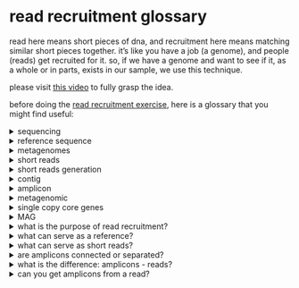 # read recruitment glossary
read here means short pieces of dna, and recruitment here means matching similar short pieces together. it’s like you have a job (a genome), and people (reads) get recruited for it. so, if we have a genome and want to see if it, as a whole or in parts, exists in our sample, we use this technique.  

please visit [this video](https://www.youtube.com/watch?v=MqD4aN1p1qA) to fully grasp the idea.

before doing the [read recruitment exercise](https://zetazee.github.io/anvio/read_recruitment.html), here is a glossary that you might find useful:

<details>
  <summary>sequencing</summary>
  <p>Determining the precise order of nucleotides in a DNA or RNA.</p>
  <ul>
    <li>Sanger sequencing (first generation)</li>
    <li>Next generation sequencing (NGS)</li>
    <li>Third gen (Oxford Nanopore, PacBio SMRT)</li>
  </ul>
</details>


<details>
  <summary>reference sequence</summary>
  
  - a sequence that serves as the base for comparing and aligning other sequences.
  - anything that is longer than your shorts may serve as a reference.
</details>

<details>
  <summary>metagenomes</summary>
  
  - metagenomes are complete or partial genomes that have been gathered from an enviroment (for example soil or water)
  - they then have been sequenced by a sequencing machine to be transferred into a computer.
  - the so-called shift from in vitro to in silico.
</details>

<details>
  <summary>short reads</summary>
  
- dna sequences generated during sequencing, ranging from 50 to 300 base pairs.
- they are produced by technologies like illumina.
- shorts can be long: you can recruit long-reads with your ref sequence, too.
</details>

<details>
  <summary>short reads generation</summary>
  
  1. **fragmentation**: using physical, enzymatic, chemical methods. 
  they produce fragments of varying size but within a specific range (200-500).
  2. **size selection**: using electrophoresis, purification.
  fragments within the desired size are enriched others are discarded.
  3. **adapter ligation**: short dna sequences (adapters) are added to the end of the fragments.
  for attaching fragments to the sequencing platform.
  4. **sequencing by synthesis**: illumina sequences fragments. 
  the length is defined by the number of cycles during the sequence.
</details>


<details>
  <summary>contig</summary>

  - when sequencing generates **many reads that overlap**, it means that the sequencing machine produces multiple short fragments of DNA that represent the **same regions of the original DNA sequence**, often with overlapping sections. what does it mean?
  - it means that one part of the dna is being read several times by the machine and the parts that have been repeated with a high likelihood are the correct bases. these are accepted as shorts. then these shorts are put together to form a contig which is longer. you can have a ref for building a contig or not. software looks at the reads and finds when the end of one read matches the start of another and that is how it knows how to put the shorts in order.
</details>


<details>
  <summary>amplicon</summary>

  - amplify: large, -on: used in genetics to denote a unit or region.
  - piece of dna that has been amplified (copied).
  - you can use pcr to copy those pieces.
  - are usually small, ranging from 100 to 500 base pairs
</details>

<details>
  <summary>metagenomic</summary>

  Metagenomics is the study of the genetic material recovered directly from environmental samples, bypassing the need to isolate and culture individual organisms. 
</details>


<details>
  <summary>single copy core genes</summary>
  
  - genes that are typically found as a single copy in the genomes of organisms (bacteria, archaea, or eukaryotes).
</details>


<details>
  <summary>MAG</summary>
  
  - remember how we sliced the dna as short reads to get it out of the cell? after getting it out, now we try to re-build it. MAG is what we have rebuilt. (no we are not crazy, the technological restrictions dictate us to do it this way for now.)
  - sometimes we can build the entire genome from the pieces, sometimes it is incomplete. both are called MAGs.
  - it is an acronym for Metagenome-Assebled Genome
</details>


<details>
  <summary>what is the purpose of read recruitment?</summary>

  - investigate one or more ref sequences in the context of one of more samples to which we have access through short reads.
  - your ref and short reads can be anything.
 </details>

<details>
  <summary>what can serve as a reference?</summary>

  - **complete genomes** (e.g., bacterial, viral, eukaryotic).
  - **draft genomes** or **contigs** (incomplete assemblies from sequencing projects).
  - **individual genes** or **regions of interest** (e.g., marker genes like 16S rRNA, functional genes.)
  - **Metagenome-assembled genome (MAGs)** from previous analyses.
  - even artificially constructed sequences or hypothetical references.
 </details>

<details>
  <summary>what can serve as short reads?</summary>

  **short reads are raw sequencing reads from your dataset.** (it means that we have extracted them and fragmented in vitro, then given that to a sequencing machine and now we have the sequences in silico and we can work on them.
  
  - **metagenomic datasets**, where sequences come from a mixed microbial community.
  - **transcriptomic datasets**, focusing on RNA sequences (e.g., for gene expression studies).
  - **amplicon sequencing** (e.g., 16S or ITS reads) for community profiling.
  - **whole-genome sequencing** (WGS) data for a specific organism.
  - even synthetic or simulated reads, depending on the purpose of the study.
  </details>

<details>
  <summary> are amplicons connected or separated? </summary>
  
  they can be connected or separated, depending on the context of the analysis.
  - connected: in metagenomics, they can overlap if they are multiple fragments.
  - separated: in pcr or sequencing and analysis.
  in anvio they are typically treated as separated unless you assemble them into contigs.
 </details>


<details>
  <summary>what is the difference: amplicons - reads?</summary>
  
  ![Amplicon Read](read_recruitment/amplicon-read.png)
</details>
 

<details>
  <summary> can you get amplicons from a read?</summary>

  We don’t usually produce amplicons from reads because reads are random fragments of DNA generated during sequencing. Amplicons, on the other hand, are specific DNA regions amplified during a PCR-based process, targeting a particular part of the genome (e.g., the 16S rRNA gene). Reads can, however, be used to reconstruct amplicons when they originate from sequencing targeted amplicons.
 </details>














